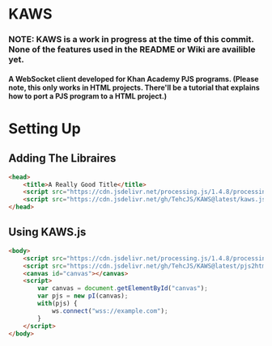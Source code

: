 # KAWS
### NOTE: KAWS is a work in progress at the time of this commit. None of the features used in the README or Wiki are availible yet.
#### A WebSocket client developed for Khan Academy PJS programs. (Please note, this only works in HTML projects. There'll be a tutorial that explains how to port a PJS program to a HTML project.)

# Setting Up
## Adding The Libraires
```html
<head>
	<title>A Really Good Title</title>
	<script src="https://cdn.jsdelivr.net/processing.js/1.4.8/processing.min.js"></script>
	<script src="https://cdn.jsdelivr.net/gh/TehcJS/KAWS@latest/kaws.js"></script>
</head>
```
## Using KAWS.js
```html
<body>
	<script src="https://cdn.jsdelivr.net/processing.js/1.4.8/processing.min.js"></script>
	<script src="https://cdn.jsdelivr.net/gh/TehcJS/KAWS@latest/pjs2html.js"></script>
	<canvas id="canvas"></canvas>
	<script>
		var canvas = document.getElementById("canvas");
		var pjs = new pI(canvas);
		with(pjs) {
			ws.connect("wss://example.com");
		}
	</script>
</body>
```
